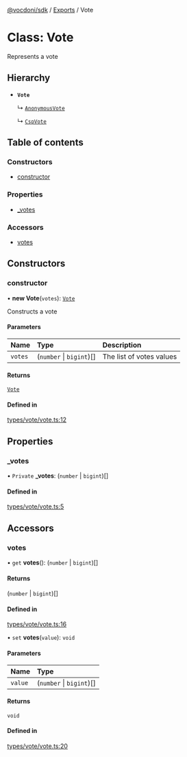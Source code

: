 [@vocdoni/sdk](/sdk) / [Exports](../modules) / Vote

# Class: Vote

Represents a vote

## Hierarchy

- **`Vote`**

  ↳ [`AnonymousVote`](AnonymousVote)

  ↳ [`CspVote`](CspVote)

## Table of contents

### Constructors

- [constructor](Vote#constructor)

### Properties

- [\_votes](Vote.md#_votes)

### Accessors

- [votes](Vote#votes)

## Constructors

### constructor

• **new Vote**(`votes`): [`Vote`](Vote)

Constructs a vote

#### Parameters

| Name | Type | Description |
| :------ | :------ | :------ |
| `votes` | (`number` \| `bigint`)[] | The list of votes values |

#### Returns

[`Vote`](Vote)

#### Defined in

[types/vote/vote.ts:12](https://github.com/vocdoni/vocdoni-sdk/blob/9e24a20/src/types/vote/vote.ts#L12)

## Properties

### \_votes

• `Private` **\_votes**: (`number` \| `bigint`)[]

#### Defined in

[types/vote/vote.ts:5](https://github.com/vocdoni/vocdoni-sdk/blob/9e24a20/src/types/vote/vote.ts#L5)

## Accessors

### votes

• `get` **votes**(): (`number` \| `bigint`)[]

#### Returns

(`number` \| `bigint`)[]

#### Defined in

[types/vote/vote.ts:16](https://github.com/vocdoni/vocdoni-sdk/blob/9e24a20/src/types/vote/vote.ts#L16)

• `set` **votes**(`value`): `void`

#### Parameters

| Name | Type |
| :------ | :------ |
| `value` | (`number` \| `bigint`)[] |

#### Returns

`void`

#### Defined in

[types/vote/vote.ts:20](https://github.com/vocdoni/vocdoni-sdk/blob/9e24a20/src/types/vote/vote.ts#L20)
